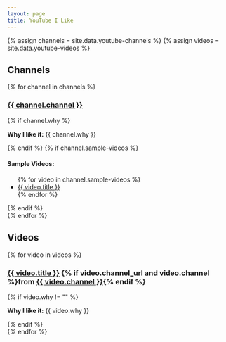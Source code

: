 ```yaml
---
layout: page
title: YouTube I Like
---
```

{% assign channels = site.data.youtube-channels %}
{% assign videos = site.data.youtube-videos %}

## Channels
{% for channel in channels %}
<div class="channel">
  <h3><a href="{{ channel.url }}" target="_blank">{{ channel.channel }}</a></h3>
  {% if channel.why %}
    <p><strong>Why I like it:</strong> {{ channel.why }}</p>
  {% endif %}
  {% if channel.sample-videos %}
    <h4>Sample Videos:</h4>
    <ul>
      {% for video in channel.sample-videos %}
        <li><a href="{{ video.url }}" target="_blank">{{ video.title }}</a></li>
      {% endfor %}
    </ul>
  {% endif %}
</div>
{% endfor %}

## Videos
{% for video in videos %}
<div class="video">
  <h3><a href="{{ video.url }}" target="_blank">{{ video.title }}</a> {% if video.channel_url and video.channel %}from <a href="{{ video.channel_url }}" target="_blank">{{ video.channel }}</a>{% endif %}</h3>
  {% if video.why != "" %}
    <p><strong>Why I like it:</strong> {{ video.why }}</p>
  {% endif %}
</div>
{% endfor %}
